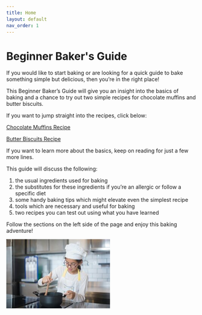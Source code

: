 ```yaml
---
title: Home
layout: default
nav_order: 1
---
```



<h1>Beginner Baker's Guide</h1>

If you would like to start baking or are looking for a quick guide to bake something simple but delicious, then you’re in the right place!

This Beginner Baker’s Guide will give you an insight into the basics of baking and a chance to try out two simple recipes for chocolate muffins and butter biscuits.

If you want to jump straight into the recipes, click below:

[Chocolate Muffins Recipe](https://izathewriter.github.io/Beginner-Baker-s-Guide/Chocolate%20Muffins%20Recipe.html)

[Butter Biscuits Recipe](https://izathewriter.github.io/Beginner-Baker-s-Guide/Butter%20Biscuits%20Recipe.html)


If you want to learn more about the basics, keep on reading for just a few more lines.

This guide will discuss the following:


1. the usual ingredients used for baking
2. the substitutes for these ingredients if you’re an allergic or follow a specific diet 
3. some handy baking tips which might elevate even the simplest recipe
4. tools which are necessary and useful for baking 
5. two recipes you can test out using what you have learned

Follow the sections on the left side of the page and enjoy this baking adventure! 


![Alt text](small_size_young_girl_cooking.jpg)
